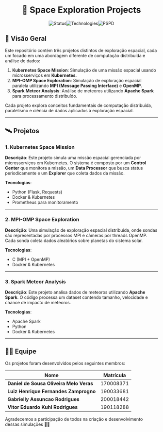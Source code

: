 <h1 align="center">🚀 Space Exploration Projects</h1>
<p align="center">
  <img src="https://img.shields.io/badge/Status-Completed-brightgreen" alt="Status" /><img src="https://img.shields.io/badge/Technologies-Kubernetes%20%7C%20MPI%20%7C%20OMP%20%7C%20Spark-blue" alt="Technologies" /><img src="https://img.shields.io/badge/Disciplina-PSPD-lightgreen" alt="PSPD" />
</p>

## 🌌 Visão Geral

Este repositório contém três projetos distintos de exploração espacial, cada um focado em uma abordagem diferente de computação distribuída e análise de dados:

1. **Kubernetes Space Mission**: Simulação de uma missão espacial usando microsserviços em **Kubernetes**.
2. **MPI-OMP Space Exploration**: Simulação de exploração espacial paralela utilizando **MPI (Message Passing Interface)** e **OpenMP**.
3. **Spark Meteor Analysis**: Análise de meteoros utilizando **Apache Spark** para processamento distribuído.

Cada projeto explora conceitos fundamentais de computação distribuída, paralelismo e ciência de dados aplicados à exploração espacial.

---

## 🛰️ Projetos

### 1. Kubernetes Space Mission

**Descrição**: Este projeto simula uma missão espacial gerenciada por microsserviços em Kubernetes. O sistema é composto por um **Control Center** que monitora a missão, um **Data Processor** que busca status periodicamente e um **Explorer** que coleta dados da missão.

**Tecnologias**:

- Python (Flask, Requests)
- Docker & Kubernetes
- Prometheus para monitoramento

---

### 2. MPI-OMP Space Exploration

**Descrição**: Uma simulação de exploração espacial distribuída, onde sondas são representadas por processos MPI e câmeras por threads OpenMP. Cada sonda coleta dados aleatórios sobre planetas do sistema solar.

**Tecnologias**:

- C (MPI + OpenMP)
- Docker & Kubernetes

---

### 3. Spark Meteor Analysis

**Descrição**: Este projeto analisa dados de meteoros utilizando **Apache Spark**. O código processa um dataset contendo tamanho, velocidade e chance de impacto de meteoros.

**Tecnologias**:

- Apache Spark
- Python
- Docker & Kubernetes

---

## 👨‍🚀 Equipe

Os projetos foram desenvolvidos pelos seguintes membros:

| Nome                                    | Matrícula |
| --------------------------------------- | --------- |
| **Daniel de Sousa Oliveira Melo Veras** | 170008371 |
| **Luiz Henrique Fernandes Zamprogno**   | 190033681 |
| **Gabrielly Assuncao Rodrigues**        | 200018442 |
| **Vitor Eduardo Kuhl Rodrigues**        | 190118288 |

Agradecemos a participação de todos na criação e desenvolvimento dessas simulações 🚀✨
